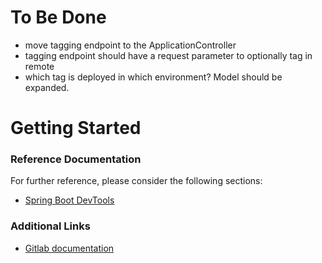# To Be Done
* move tagging endpoint to the ApplicationController
* tagging endpoint should have a request parameter to optionally tag in remote
* which tag is deployed in which environment? Model should be expanded.


# Getting Started

### Reference Documentation
For further reference, please consider the following sections:
* [Spring Boot DevTools](https://docs.spring.io/spring-boot/docs/2.2.1.RELEASE/reference/htmlsingle/#using-boot-devtools)

### Additional Links
* [Gitlab documentation](https://docs.gitlab.com/ce/api/tags.html#create-a-new-tag)